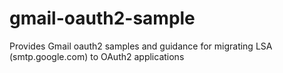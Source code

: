 # gmail-oauth2-sample
Provides Gmail oauth2 samples and guidance for migrating LSA (smtp.google.com) to OAuth2 applications
